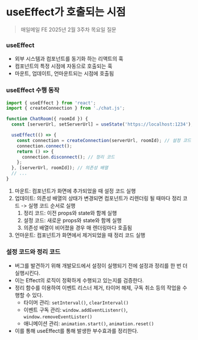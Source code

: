 #  useEffect가 호출되는 시점

> 매일메일 FE 2025년 2월 3주차 목요일 질문

### useEffect

- 외부 시스템과 컴포넌트를 동기화 하는 리액트의 훅
- 컴포넌트의 특정 시점에 자동으로 호출되는 훅
- 마운트, 업데이트, 언마운트되는 시점에 호출됨

### useEffect 수행 동작

```jsx
import { useEffect } from 'react';
import { createConnection } from './chat.js';

function ChatRoom({ roomId }) {
  const [serverUrl, setServerUrl] = useState('https://localhost:1234');

  useEffect(() => {
    const connection = createConnection(serverUrl, roomId); // 설정 코드
    connection.connect();
    return () => {
      connection.disconnect(); // 정리 코드
    };
  }, [serverUrl, roomId]); // 의존성 배열
  // ...
}
```
1. 마운트: 컴포넌트가 화면에 추가되었을 때 설정 코드 실행
2. 업데이트: 의존성 배열의 상태가 변경되면 컴포넌트가 리렌더링 될 때마다 정리 코드 -> 실행 코드 순서로 실행
    1. 정리 코드: 이전 props와 state와 함께 실행
    2. 설정 코드: 새로운 props와 state와 함께 실행
    3. 의존성 배열이 비어졌을 경우 매 렌더링마다 호출됨
3. 언마운트: 컴포넌트가 화면에서 제거되었을 때 정리 코드 실행

### 설정 코드와 정리 코드

- 버그를 발견하기 위해 개발모드에서 설정이 실행되기 전에 설정과 정리를 한 번 더 실행시킨다.
- 이는 Effect의 로직이 정확하게 수행되고 있는지를 검증한다.
- 정리 함수를 이용하여 이벤트 리스너 제거, 타이머 해제, 구독 취소 등의 작업을 수행할 수 있다.
    - 타이머 관리: `setInterval()`, `clearInterval()`
    - 이벤트 구독 관리: `window.addEventListenr()`, `window.removeEventLister()`
    - 애니메이션 관리: `animation.start()`, `animation.reset()`
- 이를 통해 useEffect를 통해 발생한 부수효과를 정리한다.